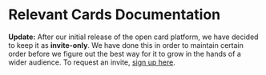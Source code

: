 # Relevant Cards Documentation

**Update:** After our initial release of the open card platform, we have decided to keep it as **invite-only**. We have done this in order to maintain certain order before we figure out the best way for it to grow in the hands of a wider audience. To request an invite, [sign up here](http://relevant.ai/friends/).
